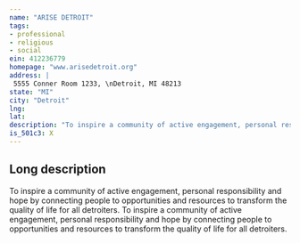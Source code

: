 ```yaml
---
name: "ARISE DETROIT"
tags:
- professional
- religious
- social
ein: 412236779
homepage: "www.arisedetroit.org"
address: |
 5555 Conner Room 1233, \nDetroit, MI 48213
state: "MI"
city: "Detroit"
lng: 
lat: 
description: "To inspire a community of active engagement, personal responsibility and hope by connecting people to opportunities and resources to transform the quality of life for all detroiters. "
is_501c3: X
---
```


## Long description

To inspire a community of active engagement, personal responsibility and hope by connecting people to opportunities and resources to transform the quality of life for all detroiters. To inspire a community of active engagement, personal responsibility and hope by connecting people to opportunities and resources to transform the quality of life for all detroiters. 
